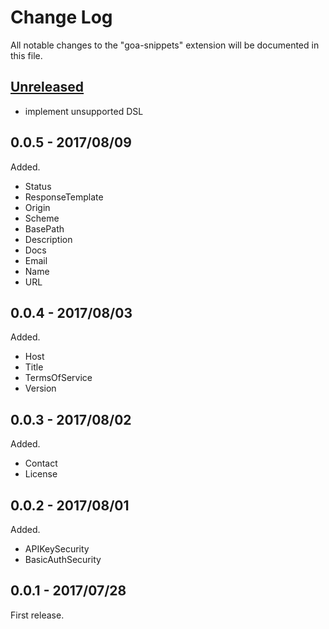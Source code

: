 # Change Log
All notable changes to the "goa-snippets" extension will be documented in this file.

## [Unreleased]
- implement unsupported DSL

## 0.0.5 - 2017/08/09

Added.

* Status
* ResponseTemplate
* Origin
* Scheme
* BasePath
* Description
* Docs
* Email
* Name
* URL

## 0.0.4 - 2017/08/03

Added.

* Host
* Title
* TermsOfService
* Version

## 0.0.3 - 2017/08/02

Added.

* Contact
* License

## 0.0.2 - 2017/08/01

Added.

* APIKeySecurity
* BasicAuthSecurity

## 0.0.1 - 2017/07/28

First release.

[Unreleased]: https://github.com/kawaken/vscode-goa-snippets/compare/v0.0.5...HEAD
